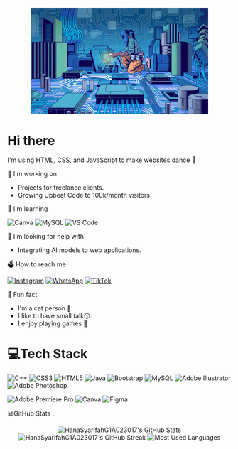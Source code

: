 <p align="center">
  <img src="bg.gif" alt="pict" width="400">
  <h1>Hi there </h1>
</p>
    
I'm using HTML, CSS, and JavaScript to make websites dance 💃 

<p>
 🛫 I'm working on

* Projects for freelance clients.
* Growing Upbeat Code to 100k/month visitors.</P>

📑 I'm learning
<p>
  <img src="https://img.shields.io/badge/canva-%2300C4CC.svg?style=for-the-badge&logo=canva&logoColor=white" alt="Canva" />
  <img src="https://img.shields.io/badge/mysql-%2300758F.svg?style=for-the-badge&logo=mysql&logoColor=white" alt="MySQL" />
  <img src="https://img.shields.io/badge/visual%20studio%20code-%230078D4.svg?style=for-the-badge&logo=visual-studio-code&logoColor=white" alt="VS Code" />
</p>

🎎 I'm looking for help with
* Integrating AI models to web applications.

🗳 How to reach me
<p>
  <a href="https://www.instagram.com/sayahanaaa"><img src="https://img.shields.io/badge/instagram-%23E4405F.svg?style=for-the-badge&logo=instagram&logoColor=white" alt="Instagram" /></a>
  <a href="https://wa.me/nomorwhatsapp"><img src="https://img.shields.io/badge/whatsapp-%2325D366.svg?style=for-the-badge&logo=whatsapp&logoColor=white" alt="WhatsApp" /></a>
  <a href="https://www.tiktok.com/@alpikatmentega1111"><img src="https://img.shields.io/badge/tiktok-%23000000.svg?style=for-the-badge&logo=tiktok&logoColor=white" alt="TikTok" /></a>
</p>

<p>🌻 Fun fact
  <ul>
    <li>I'm a cat person 🐯.</li>
    <li>I like to have small talk😗</li>
    <li>I enjoy playing games 👾</li>
  </ul>
  </p>


<p><h1>💻Tech Stack </h1></p>
<p align="left">
  <img src="https://img.shields.io/badge/C++-%2300599C?style=for-the-badge&logo=c%2B%2B&logoColor=white" alt="C++">
  <img src="https://img.shields.io/badge/CSS3-%231572B6?style=for-the-badge&logo=css3&logoColor=white" alt="CSS3">
  <img src="https://img.shields.io/badge/HTML5-%23E34F26?style=for-the-badge&logo=html5&logoColor=white" alt="HTML5">
  <img src="https://img.shields.io/badge/Java-%23ED8B00?style=for-the-badge&logo=java&logoColor=white" alt="Java">
  <img src="https://img.shields.io/badge/Bootstrap-%23563D7C?style=for-the-badge&logo=bootstrap&logoColor=white" alt="Bootstrap">
  <img src="https://img.shields.io/badge/MySQL-%234479A1?style=for-the-badge&logo=mysql&logoColor=white" alt="MySQL">
  <img src="https://img.shields.io/badge/Adobe%20Illustrator-%23FF9A00?style=for-the-badge&logo=adobeillustrator&logoColor=white" alt="Adobe Illustrator">
  <img src="https://img.shields.io/badge/Adobe%20Photoshop-%2331A8FF?style=for-the-badge&logo=adobephotoshop&logoColor=white" alt="Adobe Photoshop">
</p>

<p align="left">
  <img src="https://img.shields.io/badge/Adobe%20Premiere%20Pro-%239999FF?style=for-the-badge&logo=adobe-premiere-pro&logoColor=white" alt="Adobe Premiere Pro">
  <img src="https://img.shields.io/badge/Canva-%2300C4CC?style=for-the-badge&logo=canva&logoColor=white" alt="Canva">
  <img src="https://img.shields.io/badge/Figma-%23F24E1E?style=for-the-badge&logo=figma&logoColor=white" alt="Figma">
</p>

<P>📊GitHub Stats :</P> 
<p align="center">
  <img src="https://github-readme-stats.vercel.app/api?username=HanaSyarifahG1A023017&show_icons=true&theme=dark" alt="HanaSyarifahG1A023017's GitHub Stats" />
  <img src="https://github-readme-streak-stats.herokuapp.com/?user=HanaSyarifahG1A023017&theme=dark" alt="HanaSyarifahG1A023017's GitHub Streak" />
  <img src="https://github-readme-stats.vercel.app/api/top-langs/?username=HanaSyarifahG1A023017&layout=compact&theme=dark" alt="Most Used Languages" />
</p>

